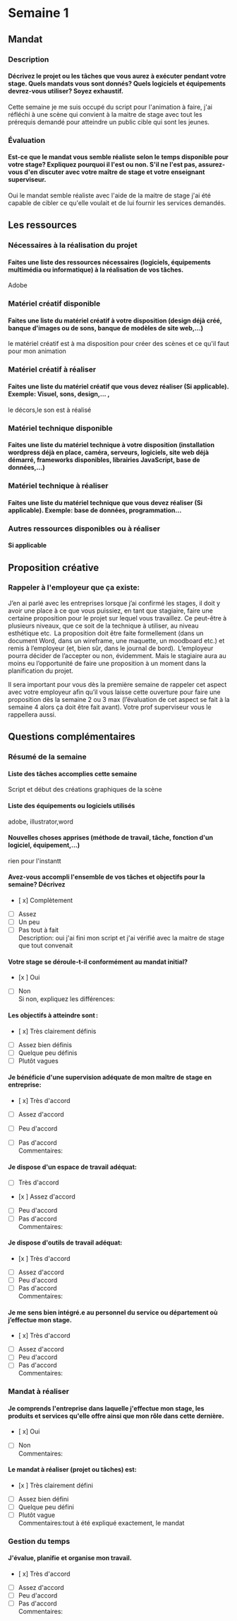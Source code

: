 # Semaine 1   
## Mandat
### Description
#### Décrivez le projet ou les tâches que vous aurez à exécuter pendant votre stage. Quels mandats vous sont donnés? Quels logiciels et équipements devrez-vous utiliser? Soyez exhaustif. 
Cette semaine je me suis occupé du script pour l'animation à faire, j'ai réfléchi à une scène qui convient à la maitre de stage avec tout les prérequis demandé pour atteindre un public cible qui sont les jeunes.   

### Évaluation
#### Est-ce que le mandat vous semble réaliste selon le temps disponible pour votre stage? Expliquez pourquoi il l'est ou non. S'il ne l'est pas, assurez-vous d'en discuter avec votre maître de stage et votre enseignant superviseur. 
Oui le mandat semble réaliste avec l'aide de la maitre de stage j'ai été capable de cibler ce qu'elle voulait et de lui fournir les services demandés.

## Les ressources
### Nécessaires à la réalisation du projet
#### Faites une liste des ressources nécessaires (logiciels, équipements multimédia ou informatique) à la réalisation de vos tâches.
Adobe

### Matériel créatif disponible
#### Faites une liste du matériel créatif à votre disposition (design déjà créé, banque d'images ou de sons, banque de modèles de site web,...)
le matériel créatif est à ma disposition pour créer des scènes et ce qu'il faut pour mon animation

### Matériel créatif à réaliser
#### Faites une liste du matériel créatif que vous devez réaliser (Si applicable). Exemple: Visuel, sons, design,... ,
le décors,le son est à réalisé

### Matériel technique disponible
#### Faites une liste du matériel technique à votre disposition (installation wordpress déjà en place, caméra, serveurs, logiciels, site web déjà démarré, frameworks disponibles, librairies JavaScript, base de données,...)

### Matériel technique à réaliser
#### Faites une liste du matériel technique que vous devez réaliser (Si applicable). Exemple: base de données, programmation...

### Autres ressources disponibles ou à réaliser
#### Si applicable   

## Proposition créative
### Rappeler à l'employeur que ça existe: 
J’en ai parlé avec les entreprises lorsque j’ai confirmé les stages, il doit y avoir une place à ce que vous puissiez, en tant que stagiaire, faire une certaine proposition pour le projet sur lequel vous travaillez. Ce peut-être à plusieurs niveaux, que ce soit de la technique à utiliser, au niveau esthétique etc.  La proposition doit être faite formellement (dans un document Word, dans un wireframe, une maquette, un moodboard etc.) et remis à l’employeur (et, bien sûr, dans le journal de bord).  L’employeur pourra décider de l’accepter ou non, évidemment. Mais le stagiaire aura au moins eu l’opportunité de faire une proposition à un moment dans la planification du projet.    

Il sera important pour vous dès la première semaine de rappeler cet aspect avec votre employeur afin qu’il vous laisse cette ouverture pour faire une proposition dès la semaine 2 ou 3 max (l’évaluation de cet aspect se fait à la semaine 4 alors ça doit être fait avant). Votre prof superviseur vous le rappellera aussi.  

## Questions complémentaires
### Résumé de la semaine
#### Liste des tâches accomplies cette semaine
Script et début des créations graphiques de la scène
#### Liste des équipements ou logiciels utilisés
adobe, illustrator,word
#### Nouvelles choses apprises (méthode de travail, tâche, fonction d'un logiciel, équipement,...)
rien pour l'instantt
#### Avez-vous accompli l'ensemble de vos tâches et objectifs pour la semaine? Décrivez    
- [ x] Complètement 
- [ ] Assez
- [ ] Un peu
- [ ] Pas tout à fait    
Description:  oui j'ai fini mon script et j'ai vérifié avec la maitre de stage que tout convenait 

#### Votre stage se déroule-t-il conformément au mandat initial? 
- [x ] Oui
- [ ] Non    
Si non, expliquez les différences:

####  Les objectifs à atteindre sont :    
- [ x] Très clairement définis 
- [ ] Assez bien définis
- [ ] Quelque peu définis
- [ ] Plutôt vagues

####  Je bénéficie d'une supervision adéquate de mon maître de stage en entreprise:  
- [ x] Très d'accord
- [ ] Assez d'accord
- [ ] Peu d'accord
- [ ] Pas d'accord    
Commentaires:


####  Je dispose d'un espace de travail adéquat:  
- [ ] Très d'accord
- [x ] Assez d'accord
- [ ] Peu d'accord
- [ ] Pas d'accord     
Commentaires:

 ####  Je dispose d'outils de travail adéquat:  
- [x ] Très d'accord
- [ ] Assez d'accord
- [ ] Peu d'accord
- [ ] Pas d'accord     
Commentaires:

 ####  Je me sens bien intégré.e au personnel du service ou département où j’effectue mon stage.
- [ x] Très d'accord
- [ ] Assez d'accord
- [ ] Peu d'accord
- [ ] Pas d'accord     
Commentaires:

### Mandat à réaliser
#### Je comprends l'entreprise dans laquelle j'effectue mon stage, les produits et services qu'elle offre ainsi que mon rôle dans cette dernière. 
- [ x] Oui
- [ ] Non    
Commentaires:

#### Le mandat à réaliser (projet ou tâches) est: 
- [x ] Très clairement défini 
- [ ] Assez bien défini
- [ ] Quelque peu défini
- [ ] Plutôt vague     
Commentaires:tout à été expliqué exactement, le mandat

### Gestion du temps
#### J'évalue, planifie et organise mon travail.   
- [ x] Très d'accord
- [ ] Assez d'accord
- [ ] Peu d'accord
- [ ] Pas d'accord     
Commentaires:
